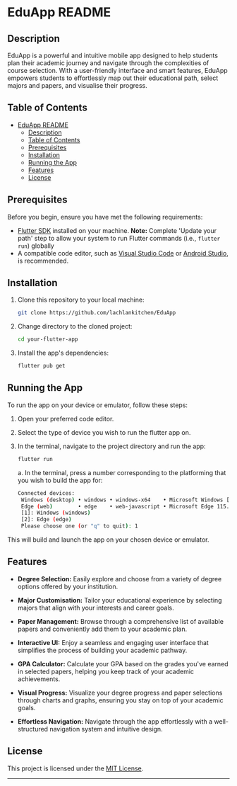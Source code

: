 # EduApp README

## Description

EduApp is a powerful and intuitive mobile app designed to help students plan their academic journey and navigate through the complexities of course selection. With a user-friendly interface and smart features, EduApp empowers students to effortlessly map out their educational path, select majors and papers, and visualise their progress.


## Table of Contents

- [EduApp README](#eduapp-readme)
  - [Description](#description)
  - [Table of Contents](#table-of-contents)
  - [Prerequisites](#prerequisites)
  - [Installation](#installation)
  - [Running the App](#running-the-app)
  - [Features](#features)
  - [License](#license)

## Prerequisites

Before you begin, ensure you have met the following requirements:

- [Flutter SDK](https://flutter.dev/docs/get-started/install) installed on your machine. **Note:** Complete 'Update your path' step to allow your system to run Flutter commands (i.e., ```flutter run```) globally
- A compatible code editor, such as [Visual Studio Code](https://code.visualstudio.com/) or [Android Studio](https://developer.android.com/studio), is recommended.



## Installation

1. Clone this repository to your local machine:

   ```bash
   git clone https://github.com/lachlankitchen/EduApp
   ```

2. Change directory to the cloned project:

   ```bash
   cd your-flutter-app
   ```

3. Install the app's dependencies:

   ```bash
   flutter pub get
   ```

## Running the App

To run the app on your device or emulator, follow these steps:

1. Open your preferred code editor.

2. Select the type of device you wish to run the flutter app on.

3. In the terminal, navigate to the project directory and run the app:

   ```bash
   flutter run
   ```
   a. In the terminal, press a number corresponding to the platforming that you wish to build the app for:
   ```bash
   Connected devices:
    Windows (desktop) • windows • windows-x64    • Microsoft Windows [Version 10.0.19045.3324]
    Edge (web)        • edge    • web-javascript • Microsoft Edge 115.0.1901.203
    [1]: Windows (windows)
    [2]: Edge (edge)
    Please choose one (or "q" to quit): 1
   ```

This will build and launch the app on your chosen device or emulator.

## Features

* **Degree Selection:** Easily explore and choose from a variety of degree options offered by your institution.

* **Major Customisation:** Tailor your educational experience by selecting majors that align with your interests and career goals.

* **Paper Management:** Browse through a comprehensive list of available papers and conveniently add them to your academic plan.

* **Interactive UI:** Enjoy a seamless and engaging user interface that simplifies the process of building your academic pathway.

* **GPA Calculator:** Calculate your GPA based on the grades you've earned in selected papers, helping you keep track of your academic achievements.

* **Visual Progress:** Visualize your degree progress and paper selections through charts and graphs, ensuring you stay on top of your academic goals.

* **Effortless Navigation:** Navigate through the app effortlessly with a well-structured navigation system and intuitive design.

## License

This project is licensed under the [MIT License](LICENSE).

---
